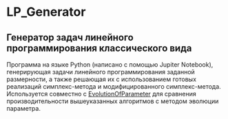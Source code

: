 # LP_Generator
## Генератор задач линейного программирования классического вида

Программа на языке Python (написано с помощью Jupiter Notebook), генерирующая задачи линейного программирования заданной размерности, а также решающая их с использованием готовых реализаций симплекс-метода и модифицированного симплекс-метода. Используется совместно с [EvolutionOfParameter](https://github.com/ArGoRuS/EvolutionOfParameter) для сравнения производительности вышеуказанных алгоритмов с методом эволюции параметра.
